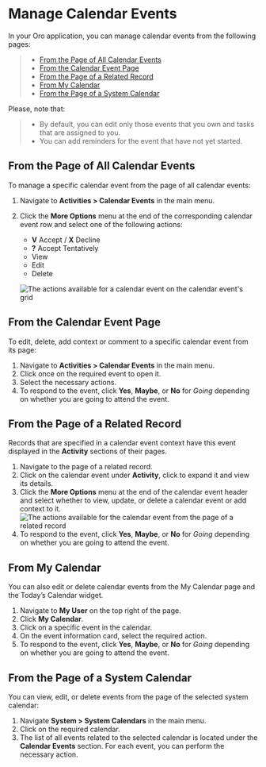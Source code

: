 <a id="doc-activities-events-actions-view-detailed"></a>

<a id="doc-activities-events-actions-comment-detailed"></a>

<a id="doc-activities-events-actions-context-detailed"></a>

<a id="doc-activities-events-actions"></a>

<a id="doc-activities-events-actions-view"></a>

<a id="doc-activities-events-actions-edit"></a>

<a id="doc-activities-events-actions-changetimeframe"></a>

<a id="doc-activities-events-actions-delete"></a>

<a id="doc-activities-events-actions-contextdel"></a>

<a id="doc-activities-events-actions-contextadd"></a>

<a id="doc-activities-events-actions-comment"></a>

<a id="doc-activities-events-actions-respond"></a>

<a id="doc-activities-events-actions-hangout"></a>

# Manage Calendar Events

In your Oro application, you can manage calendar events from the following pages:

> * [From the Page of All Calendar Events](#from-the-page-of-all-calendar-events)
> * [From the Calendar Event Page](#from-the-calendar-event-page)
> * [From the Page of a Related Record](#from-the-page-of-a-related-record)
> * [From My Calendar](#from-my-calendar)
> * [From the Page of a System Calendar](#from-the-page-of-a-system-calendar)

Please, note that:

> * By default, you can edit only those events that you own and tasks that are assigned to you.
> * You can add reminders for the event that have not yet started.

## From the Page of All Calendar Events

To manage a specific calendar event from the page of all calendar events:

1. Navigate to **Activities > Calendar Events** in the main menu.
2. Click the <i class="fa fa-ellipsis-h fa-lg" aria-hidden="true"></i> **More Options** menu at the end of the corresponding calendar event row and select one of the following actions:
   * **V** Accept / **X** Decline
   * **?** Accept Tentatively
   * <i class="fa fa-eye fa-lg" aria-hidden="true"></i> View
   * <i class="fa fa-edit fa-lg" aria-hidden="true"></i> Edit
   * <i class="fas fa-trash-alt" aria-hidden="true"></i> Delete

   ![The actions available for a calendar event on the calendar event's grid](user/img/activities/ManageCalendarEventsPage.png)

## From the Calendar Event Page

To edit, delete, add context or comment to a specific calendar event from its page:

1. Navigate to **Activities > Calendar Events** in the main menu.
2. Click once on the required event to open it.
3. Select the necessary actions.
4. To respond to the event, click  **Yes**, **Maybe**, or **No** for *Going* depending on whether you are going to attend the event.

## From the Page of a Related Record

Records that are specified in a calendar event context have this event displayed in the **Activity** sections of their pages.

1. Navigate to the page of a related record.
2. Click on the calendar event under **Activity**, click to expand it and view its details.
3. Click the <i class="fa fa-ellipsis-h fa-lg" aria-hidden="true"></i> **More Options** menu at the end of the calendar event header and select whether to view, update, or delete a calendar event or add context to it.
   ![The actions available for the calendar event from the page of a related record](user/img/activities/CalendarEventRelatedRecord.png)
4. To respond to the event, click  **Yes**, **Maybe**, or **No** for *Going* depending on whether you are going to attend the event.

## From My Calendar

You can also edit or delete calendar events from the My Calendar page and the Today’s Calendar widget.

1. Navigate to **My User** on the top right of the page.
2. Click **My Calendar**.
3. Click on a specific event in the calendar.
4. On the event information card, select the required action.
5. To respond to the event, click  **Yes**, **Maybe**, or **No** for *Going* depending on whether you are going to attend the event.

## From the Page of a System Calendar

You can view, edit, or delete events from the page of the selected system calendar:

1. Navigate **System > System Calendars** in the main menu.
2. Click on the required calendar.
3. The list of all events related to the selected calendar is located under the **Calendar Events** section. For each event, you can perform the necessary action.

<!-- fa-bars = fa-navicon -->
<!-- Ic Tiles is used as Set As Default in saved views, and as tiles in display layout options -->
<!-- IcPencil refers to Rename in Commerce and Inline Editing in CRM -->
<!-- Check mark in the square. -->
<!-- SortDesc is also used as drop-down arrow -->
